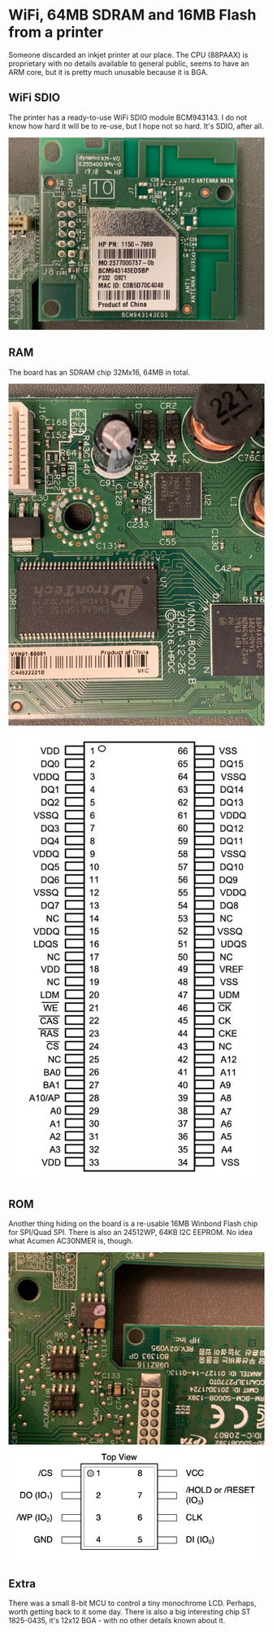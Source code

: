 # WiFi, 64MB SDRAM and 16MB Flash from a printer

Someone discarded an inkjet printer at our place. The CPU (88PAAX) is proprietary with no details available to general public, seems to have an ARM core, but it is pretty much unusable because it is BGA.

## WiFi SDIO
The printer has a ready-to-use WiFi SDIO module BCM943143. I do not know how hard it will be to re-use, but I hope not so hard. It's SDIO, after all.

![()](01_bcm943143.jpg)



## RAM
The board has an SDRAM chip 32Mx16, 64MB in total.

![()](02_ram.jpg)
![()](04_ram_pin.png)   

## ROM
Another thing hiding on the board is a re-usable 16MB Winbond Flash chip for SPI/Quad SPI. There is also an 24512WP, 64KB I2C EEPROM. No idea what Acumen AC30NMER is, though.

![()](03_rom.jpg)      
![()](05_rom_pin.png)

## Extra
There was a small 8-bit MCU to control a tiny monochrome LCD. Perhaps, worth getting back to it some day.
There is also a big interesting chip ST 1825-0435, it's 12x12 BGA - with no other details known about it.
